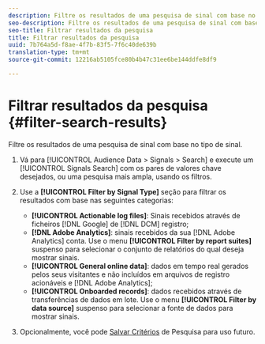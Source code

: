 ```yaml
---
description: Filtre os resultados de uma pesquisa de sinal com base no tipo de sinal.
seo-description: Filtre os resultados de uma pesquisa de sinal com base no tipo de sinal.
seo-title: Filtrar resultados da pesquisa
title: Filtrar resultados da pesquisa
uuid: 7b764a5d-f8ae-4f7b-83f5-7f6c40de639b
translation-type: tm+mt
source-git-commit: 12216ab5105fce80b4b47c31ee6be144ddfe8df9

---
```



# Filtrar resultados da pesquisa {#filter-search-results}

Filtre os resultados de uma pesquisa de sinal com base no tipo de sinal.

1. Vá para [!UICONTROL Audience Data > Signals > Search] e execute um [!UICONTROL Signals Search] com os pares de valores chave desejados, ou uma pesquisa mais ampla, usando os filtros.
1. Use a **[!UICONTROL Filter by Signal Type]** seção para filtrar os resultados com base nas seguintes categorias:

   * **[!UICONTROL Actionable log files]**: Sinais recebidos através de ficheiros [!DNL Google] de [!DNL DCM] registro;
   * **[!DNL Adobe Analytics]**: sinais recebidos da sua [!DNL Adobe Analytics] conta. Use o menu **[!UICONTROL Filter by report suites]** suspenso para selecionar o conjunto de relatórios do qual deseja mostrar sinais.
   * **[!UICONTROL General online data]**: dados em tempo real gerados pelos seus visitantes e não incluídos em arquivos de registro acionáveis e [!DNL Adobe Analytics];
   * **[!UICONTROL Onboarded records]**: dados recebidos através de transferências de dados em lote. Use o menu **[!UICONTROL Filter by data source]** suspenso para selecionar a fonte de dados para mostrar sinais.

1. Opcionalmente, você pode [Salvar Critérios](../../../features/data-explorer/data-explorer-signals-search/data-explorer-save-search.md) de Pesquisa para uso futuro.
